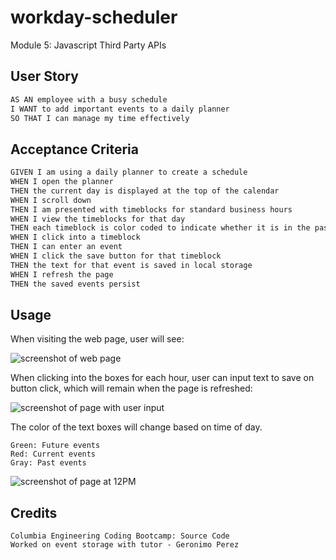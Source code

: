 # workday-scheduler
Module 5: Javascript Third Party APIs

## User Story

```md
AS AN employee with a busy schedule
I WANT to add important events to a daily planner
SO THAT I can manage my time effectively
```

## Acceptance Criteria

```md
GIVEN I am using a daily planner to create a schedule
WHEN I open the planner
THEN the current day is displayed at the top of the calendar
WHEN I scroll down
THEN I am presented with timeblocks for standard business hours
WHEN I view the timeblocks for that day
THEN each timeblock is color coded to indicate whether it is in the past, present, or future
WHEN I click into a timeblock
THEN I can enter an event
WHEN I click the save button for that timeblock
THEN the text for that event is saved in local storage
WHEN I refresh the page
THEN the saved events persist
```

## Usage
When visiting the web page, user will see: 

![screenshot of web page](./assets/images/workday-screenshot.png)

When clicking into the boxes for each hour, user can input text to save on button click, which will remain when the page is refreshed:

![screenshot of page with user input](./assets/images/workday-example.png)

The color of the text boxes will change based on time of day.
```
Green: Future events
Red: Current events
Gray: Past events
```

![screenshot of page at 12PM](./assets/images/workday-colors.png)

## Credits
```
Columbia Engineering Coding Bootcamp: Source Code
Worked on event storage with tutor - Geronimo Perez
```